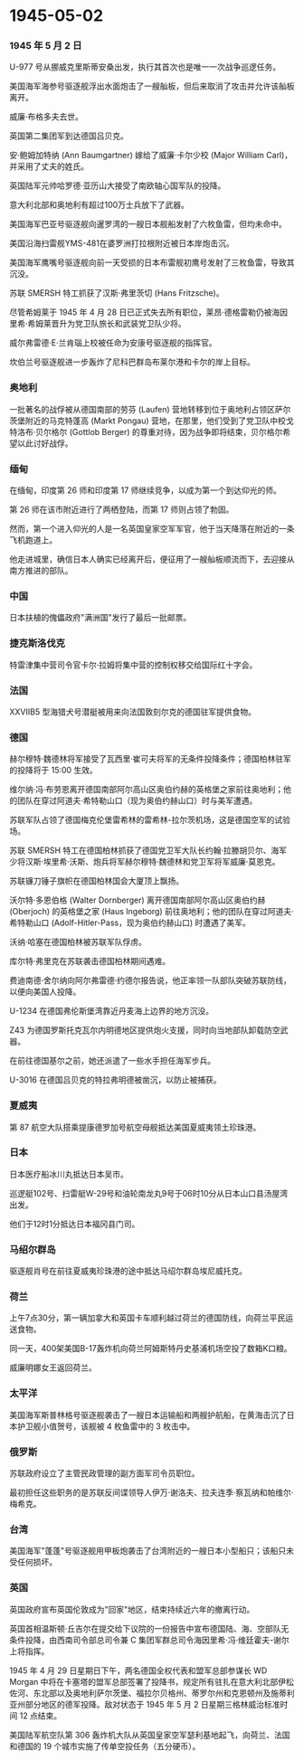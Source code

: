# 1945-05-02

### 1945 年 5 月 2 日

U-977 号从挪威克里斯蒂安桑出发，执行其首次也是唯一一次战争巡逻任务。

美国海军海参号驱逐舰浮出水面炮击了一艘舢板，但后来取消了攻击并允许该舢板离开。

威廉·布格多夫去世。

英国第二集团军到达德国吕贝克。

安·鲍姆加特纳 (Ann Baumgartner) 嫁给了威廉·卡尔少校 (Major William
Carl)，并采用了丈夫的姓氏。

英国陆军元帅哈罗德·亚历山大接受了南欧轴心国军队的投降。

意大利北部和奥地利有超过100万士兵放下了武器。

美国海军巴亚号驱逐舰向暹罗湾的一艘日本舰船发射了六枚鱼雷，但均未命中。

美国沿海扫雷舰YMS-481在婆罗洲打拉根附近被日本岸炮击沉。

美国海军鹰嘴号驱逐舰向前一天受损的日本布雷舰初鹰号发射了三枚鱼雷，导致其沉没。

苏联 SMERSH 特工抓获了汉斯·弗里茨切 (Hans Fritzsche)。

尽管希姆莱于 1945 年 4 月 28
日已正式失去所有职位，莱昂·德格雷勒仍被海因里希·希姆莱晋升为党卫队旅长和武装党卫队少将。

威尔弗雷德·E·兰肯瑙上校被任命为安康号驱逐舰的指挥官。

坎伯兰号驱逐舰进一步轰炸了尼科巴群岛布莱尔港和卡尔的岸上目标。

### 奥地利

一批著名的战俘被从德国南部的劳芬 (Laufen)
营地转移到位于奥地利占领区萨尔茨堡附近的马克特蓬高 (Markt Pongau)
营地，在那里，他们受到了党卫队中校戈特洛布·贝尔格尔 (Gottlob Berger)
的尊重对待，因为战争即将结束，贝尔格尔希望以此讨好战俘。

### 缅甸

在缅甸，印度第 26 师和印度第 17 师继续竞争，以成为第一个到达仰光的师。

第 26 师在该市附近进行了两栖登陆，而第 17 师则占领了勃固。

然而，第一个进入仰光的人是一名英国皇家空军军官，他于当天降落在附近的一条飞机跑道上。

他走进城里，确信日本人确实已经离开后，便征用了一艘舢板顺流而下，去迎接从南方推进的部队。

### 中国

日本扶植的傀儡政府"满洲国"发行了最后一批邮票。

### 捷克斯洛伐克

特雷津集中营司令官卡尔·拉姆将集中营的控制权移交给国际红十字会。

### 法国

XXVIIB5 型海猎犬号潜艇被用来向法国敦刻尔克的德国驻军提供食物。

### 德国

赫尔穆特·魏德林将军接受了瓦西里·崔可夫将军的无条件投降条件；德国柏林驻军的投降将于
15:00 生效。

维尔纳·冯·布劳恩离开德国南部阿尔高山区奥伯约赫的英格堡之家前往奥地利；他的团队在穿过阿道夫·希特勒山口（现为奥伯约赫山口）时与美军遭遇。

苏联军队占领了德国梅克伦堡雷希林的雷希林-拉尔茨机场，这是德国空军的试验场。

苏联 SMERSH
特工在德国柏林抓获了德国党卫军大队长约翰·拉滕胡贝尔、海军少将汉斯·埃里希·沃斯、炮兵将军赫尔穆特·魏德林和党卫军将军威廉·莫恩克。

苏联镰刀锤子旗帜在德国柏林国会大厦顶上飘扬。

沃尔特·多恩伯格 (Walter Dornberger) 离开德国南部阿尔高山区奥伯约赫
(Oberjoch) 的英格堡之家 (Haus Ingeborg)
前往奥地利；他的团队在穿过阿道夫·希特勒山口
(Adolf-Hitler-Pass，现为奥伯约赫山口) 时遭遇了美军。

沃纳·哈塞在德国柏林被苏联军队俘虏。

库尔特·弗里克在苏联袭击德国柏林期间遇难。

费迪南德·舍尔纳向阿尔弗雷德·约德尔报告说，他正率领一队部队突破苏联防线，以便向美国人投降。

U-1234 在德国弗伦斯堡湾靠近丹麦海上边界的地方沉没。

Z43
为德国罗斯托克瓦尔内明德地区提供炮火支援，同时向当地部队卸载防空武器。

在前往德国基尔之前，她还派遣了一些水手担任海军步兵。

U-3016 在德国吕贝克的特拉弗明德被凿沉，以防止被捕获。

### 夏威夷

第 87 航空大队搭乘提康德罗加号航空母舰抵达美国夏威夷领土珍珠港。

### 日本

日本医疗船冰川丸抵达日本吴市。

巡逻艇102号、扫雷艇W-29号和油轮南龙丸9号于06时10分从日本山口县汤屋湾出发。

他们于12时1分抵达日本福冈县门司。

### 马绍尔群岛

驱逐舰肖号在前往夏威夷珍珠港的途中抵达马绍尔群岛埃尼威托克。

### 荷兰

上午7点30分，第一辆加拿大和英国卡车顺利越过荷兰的德国防线，向荷兰平民运送食物。

同一天，400架美国B-17轰炸机向荷兰阿姆斯特丹史基浦机场空投了数箱K口粮。

威廉明娜女王返回荷兰。

### 太平洋

美国海军斯普林格号驱逐舰袭击了一艘日本运输船和两艘护航船，在黄海击沉了日本护卫舰小值贺号，该舰被
4 枚鱼雷中的 3 枚击中。

### 俄罗斯

苏联政府设立了主管民政管理的副方面军司令员职位。

最初担任这些职务的是苏联反间谍领导人伊万·谢洛夫、拉夫连季·察瓦纳和帕维尔·梅希克。

### 台湾

美国海军"蓬蓬"号驱逐舰用甲板炮袭击了台湾附近的一艘日本小型船只；该船只未受任何损坏。

### 英国

英国政府宣布英国伦敦成为"回家"地区，结束持续近六年的撤离行动。

英国首相温斯顿·丘吉尔在提交给下议院的一份报告中宣布德国陆、海、空部队无条件投降，由西南司令部总司令兼
C 集团军群总司令海因里希·冯·维廷霍夫-谢尔上将指挥。

1945 年 4 月 29 日星期日下午，两名德国全权代表和盟军总部参谋长 WD Morgan
中将在卡塞塔的盟军总部签署了投降书，规定所有驻扎在意大利北部伊松佐河、东北部以及奥地利萨尔茨堡、福拉尔贝格州、蒂罗尔州和克恩顿州及施蒂利亚州部分地区的德军投降。敌对状态于
1945 年 5 月 2 日星期三格林威治标准时间 12 点结束。

美国陆军航空队第 306
轰炸机大队从英国皇家空军瑟利基地起飞，向荷兰、法国和德国的 19
个城市实施了传单空投任务（五分硬币）。